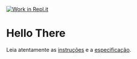 [![Work in Repl.it](https://classroom.github.com/assets/work-in-replit-14baed9a392b3a25080506f3b7b6d57f295ec2978f6f33ec97e36a161684cbe9.svg)](https://classroom.github.com/online_ide?assignment_repo_id=3707445&assignment_repo_type=AssignmentRepo)
# Hello There

Leia atentamente as [instruções](./instruções.md) e a [especificação](./especificação.md).
